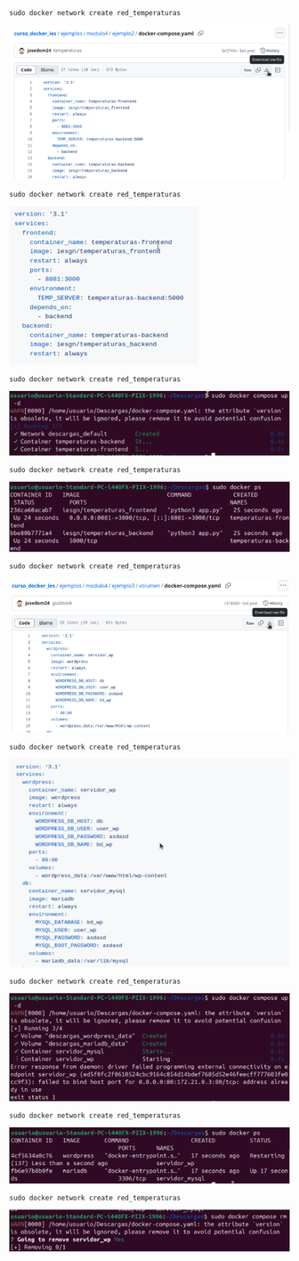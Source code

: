 ```
sudo docker network create red_temperaturas
```

![](/Tema3/img4/Screenshot_1.png)

```
sudo docker network create red_temperaturas
```

![](/Tema3/img4/Screenshot_2.png)

```
sudo docker network create red_temperaturas
```

![](/Tema3/img4/Screenshot_3.png)

```
sudo docker network create red_temperaturas
```

![](/Tema3/img4/Screenshot_4.png)

```
sudo docker network create red_temperaturas
```

![](/Tema3/img4/Screenshot_5.png)

```
sudo docker network create red_temperaturas
```

![](/Tema3/img4/Screenshot_6.png)

```
sudo docker network create red_temperaturas
```

![](/Tema3/img4/Screenshot_7.png)

```
sudo docker network create red_temperaturas
```

![](/Tema3/img4/Screenshot_8.png)

```
sudo docker network create red_temperaturas
```

![](/Tema3/img4/Screenshot_9.png)
